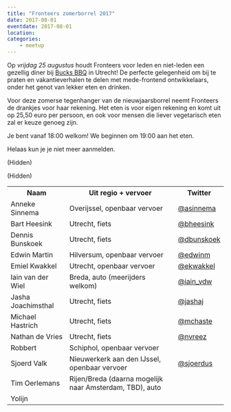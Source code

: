```yaml
---
title: "Fronteers zomerborrel 2017"
date: 2017-08-01
eventdate: 2017-08-01
location: 
categories: 
    - meetup
---
```

Op *vrijdag 25 augustus* houdt Fronteers voor leden en niet-leden een gezellig diner bij [Bucks BBQ](http://bucksbbqhouse.nl/) in Utrecht! De perfecte gelegenheid om bij te praten en vakantieverhalen te delen met mede-frontend ontwikkelaars, onder het genot van lekker eten en drinken.

Voor deze zomerse tegenhanger van de nieuwjaarsborrel neemt Fronteers de drankjes voor haar rekening. Het eten is voor eigen rekening en komt uit op 25,50 euro per persoon, en ook voor mensen die liever vegetarisch eten zal er keuze genoeg zijn.

Je bent vanaf 18:00 welkom! We beginnen om 19:00 aan het eten.

Helaas kun je je niet meer aanmelden.

(Hidden)

(Hidden)

<table>
<tr>
<th>Naam</th>
<th>Uit regio + vervoer</th>
<th>Twitter</th>
</tr>
<tr>
<td>Anneke Sinnema</td>
<td>Overijssel, openbaar vervoer</td>
<td><a href="https://twitter.com/asinnema" rel="nofollow">@asinnema</a></td>
</tr>
<tr>
<td>Bart Heesink</td>
<td>Utrecht, fiets</td>
<td><a href="https://twitter.com/bheesink" rel="nofollow">@bheesink</a></td>
</tr>
<tr>
<td>Dennis Bunskoek</td>
<td>Utrecht, fiets</td>
<td><a href="https://twitter.com/dbunskoek" rel="nofollow">@dbunskoek</a></td>
</tr>
<tr>
<td>Edwin Martin</td>
<td>Hilversum, openbaar vervoer</td>
<td><a href="https://twitter.com/edwinm" rel="nofollow">@edwinm</a></td>
</tr>
<tr>
<td>Emiel Kwakkel</td>
<td>Utrecht, openbaar vervoer</td>
<td><a href="https://twitter.com/ekwakkel" rel="nofollow">@ekwakkel</a></td>
</tr>
<tr>
<td>Iain van der Wiel</td>
<td>Breda, auto (meerijders welkom)</td>
<td><a href="https://twitter.com/iain_vdw" rel="nofollow">@iain_vdw</a></td>
</tr>
<tr>
<td>Jasha Joachimsthal</td>
<td>Utrecht, fiets</td>
<td><a href="https://twitter.com/jashaj" rel="nofollow">@jashaj</a></td>
</tr>
<tr>
<td>Michael Hastrich</td>
<td>Utrecht, fiets</td>
<td><a href="https://twitter.com/mchaste" rel="nofollow">@mchaste</a></td>
</tr>
<tr>
<td>Nathan de Vries</td>
<td>Utrecht, fiets</td>
<td><a href="https://twitter.com/nvreez" rel="nofollow">@nvreez</a></td>
</tr>
<tr>
<td>Robbert</td>
<td>Schiphol, openbaar vervoer</td>
<td></td>
</tr>
<tr>
<td>Sjoerd Valk</td>
<td>Nieuwerkerk aan den IJssel, openbaar vervoer</td>
<td><a href="https://twitter.com/sjoerdus" rel="nofollow">@sjoerdus</a></td>
</tr>
<tr>
<td>Tim Oerlemans</td>
<td>Rijen/Breda (daarna mogelijk naar Amsterdam, TBD), auto</td>
<td></td>
</tr>
<tr>
<td>Yolijn</td>
<td></td>
<td></td>
</tr>
</table>